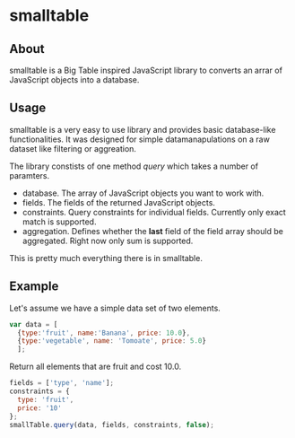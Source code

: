 # smalltable

## About

smalltable is a Big Table inspired JavaScript library to converts an arrar of JavaScript objects into a database.

## Usage

smalltable is a very easy to use library and provides basic database-like functionalities. It was designed for simple datamanapulations on a raw dataset like filtering or aggreation.

The library constists of one method *query* which takes a number of paramters. 

* database. The array of JavaScript objects you want to work with.
* fields. The fields of the returned JavaScript objects.
* constraints. Query constraints for individual fields. Currently only exact match is supported. 
* aggregation. Defines whether the **last** field of the field array should be aggregated. Right now only sum is supported. 
 
This is pretty much everything there is in smalltable.

## Example

Let's assume we have a simple data set of two elements.

``` javascript
var data = [
  {type:'fruit', name:'Banana', price: 10.0},
  {type:'vegetable', name: 'Tomoate', price: 5.0}
  ];
```

Return all elements that are fruit and cost 10.0. 

``` javascript
fields = ['type', 'name'];
constraints = {
  type: 'fruit',
  price: '10'
};
smallTable.query(data, fields, constraints, false);
```





